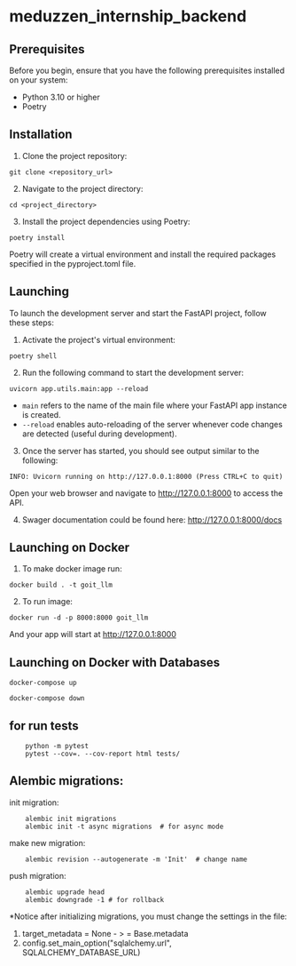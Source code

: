 # meduzzen_internship_backend

## Prerequisites
Before you begin, ensure that you have the following prerequisites installed on your system:

- Python 3.10 or higher
- Poetry

## Installation
1. Clone the project repository:
```
git clone <repository_url>
```

2. Navigate to the project directory:
```
cd <project_directory>
```
3. Install the project dependencies using Poetry:
```
poetry install
```
Poetry will create a virtual environment and install the required packages specified in the pyproject.toml file.

## Launching
To launch the development server and start the FastAPI project, follow these steps:

1. Activate the project's virtual environment:
```
poetry shell
```
2. Run the following command to start the development server:
```
uvicorn app.utils.main:app --reload   
```
- ```main``` refers to the name of the main file where your FastAPI app instance is created.
- ```--reload``` enables auto-reloading of the server whenever code changes are detected (useful during development).
3. Once the server has started, you should see output similar to the following:

```
INFO: Uvicorn running on http://127.0.0.1:8000 (Press CTRL+C to quit)
```
Open your web browser and navigate to http://127.0.0.1:8000 to access the API.

4. Swager documentation could be found here: http://127.0.0.1:8000/docs

## Launching on Docker
1. To make docker image run:
```
docker build . -t goit_llm
```
2. To run image:
```
docker run -d -p 8000:8000 goit_llm
```
And your app will start at http://127.0.0.1:8000 

## Launching on Docker with Databases
```
docker-compose up
```
```
docker-compose down
```

## for run tests
```
    python -m pytest
    pytest --cov=. --cov-report html tests/

```

## Alembic migrations:
init migration:
```
    alembic init migrations
    alembic init -t async migrations  # for async mode
```
make new migration:
```
    alembic revision --autogenerate -m 'Init'  # change name
```
push migration:
```
    alembic upgrade head
    alembic downgrade -1 # for rollback
```
*Notice after initializing migrations, you must change the settings in the file:
1) target_metadata = None - >  = Base.metadata
2) config.set_main_option("sqlalchemy.url", SQLALCHEMY_DATABASE_URL)